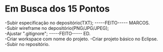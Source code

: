 # Em Busca dos 15 Pontos

-Subir especificação no depositório(TXT);                  -----FEITO----- MARCOS.  
-Subir wireframe no depositório(PNG/JPG/JPEG);  
-Ajustar ".gitignore";                  -----FEITO----- ED.  
-Criar workspace com nome do projeto.
-Criar projeto básico no Eclipse.  
-Subir no repositório.  
